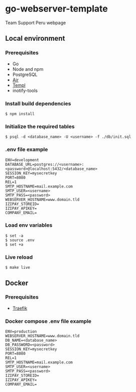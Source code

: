 # go-webserver-template
Team Support Peru webpage

## Local environment

### Prerequisites
* Go
* Node and npm
* PostgreSQL
* [Air](https://github.com/cosmtrek/air#installation)
* [Templ](https://templ.guide/quick-start/installation)
* inotify-tools

### Install build dependencies
```shell
$ npm install
```

### Initialize the required tables
```shell
$ psql -d <database_name> -U <username> -f ./db/init.sql
```

### .env file example
```
ENV=development
DATABASE_URL=postgres://<username>:<password>@localhost:5432/<database_name>
SESSION_KEY=mysecretkey
PORT=8080
REL=1
SMTP_HOSTNAME=mail.example.com
SMTP_USER=<username>
SMTP_PASS=<password>
WEBSERVER_HOSTNAME=www.domain.tld
IZIPAY_STOREID=
IZIPAY_APIKEY=
COMPANY_EMAIL=
```

### Load env variables
```shell
$ set -a
$ source .env
$ set +a
```

### Live reload
```shell
$ make live
```

## Docker

### Prerequisites
* [Traefik](https://doc.traefik.io/traefik/getting-started/quick-start/)

### Docker compose .env file example
```
ENV=production
WEBSERVER_HOSTNAME=www.domain.tld
DB_NAME=<database_name>
DB_PASSWORD=<password>
SESSION_KEY=mysecretkey
PORT=8080
REL=1
SMTP_HOSTNAME=mail.example.com
SMTP_USER=<username>
SMTP_PASS=<password>
IZIPAY_STOREID=
IZIPAY_APIKEY=
COMPANY_EMAIL=
```
